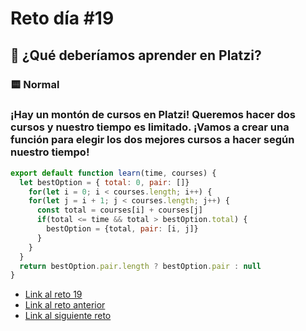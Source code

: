 # Reto día #19

## 🎄 ¿Qué deberíamos aprender en Platzi?

### 🟨 Normal

### ¡Hay un montón de cursos en Platzi! Queremos hacer dos cursos y nuestro tiempo es limitado. ¡Vamos a crear una función para elegir los dos mejores cursos a hacer según nuestro tiempo!

```js
export default function learn(time, courses) {
  let bestOption = { total: 0, pair: []}
	for(let i = 0; i < courses.length; i++) {
    for(let j = i + 1; j < courses.length; j++) {
      const total = courses[i] + courses[j]
      if(total <= time && total > bestOption.total) {
        bestOption = {total, pair: [i, j]}
      }
    }
  }
  return bestOption.pair.length ? bestOption.pair : null
}

```

- [Link al reto 19](https://adventjs.dev/challenges/19)
- [Link al reto anterior](./reto18.md)
- [Link al siguiente reto](./reto20.md)
